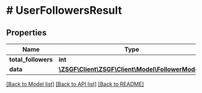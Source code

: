 # # UserFollowersResult

## Properties

Name | Type | Description | Notes
------------ | ------------- | ------------- | -------------
**total_followers** | **int** |  | [optional]
**data** | [**\ZSGF\Client\ZSGF\Client\Model\FollowerModel[]**](FollowerModel.md) |  | [optional]

[[Back to Model list]](../../README.md#models) [[Back to API list]](../../README.md#endpoints) [[Back to README]](../../README.md)
